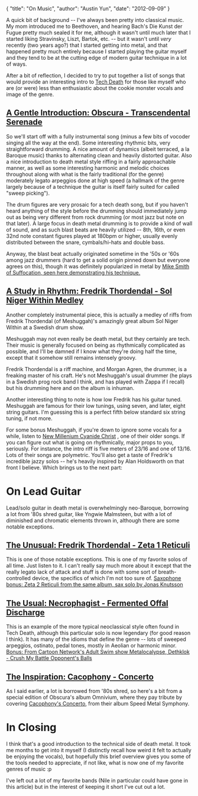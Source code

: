 {
    "title": "On Music",
    "author": "Austin Yun",
    "date": "2012-09-09"
}

A quick bit of background -- I've always been pretty into classical music.
My mom introduced me to Beethoven, and hearing Bach's Die Kunst der Fugue pretty much sealed it for me, although it wasn't until much later that I started liking Stravinsky, Liszt, Bartok, etc. -- but it wasn't until *very* recently (two years ago?) that I started getting into metal, and that happened pretty much entirely because I started playing the guitar myself and they tend to be at the cutting edge of modern guitar technique in a lot of ways.

After a bit of reflection, I decided to try to put together a list of songs that would provide an interesting intro to [Tech Death][tdm] for those like myself who are (or were) less than enthusiastic about the cookie monster vocals and image of the genre.

## [A Gentle Introduction: Obscura - Transcendental Serenade][serenade]
So we'll start off with a fully instrumental song (minus a few bits of vocoder singing all the way at the end).
Some interesting rhythmic bits, very straightforward drumming.
A nice amount of dynamics (albeit terraced, a la Baroque music) thanks to alternating clean and heavily distorted guitar.
Also a nice introduction to death metal style riffing in a fairly approachable manner, as well as some interesting harmonic and melodic choices throughout along with what is the fairly traditional (for the genre) moderately legato arpeggios done at high speed (a hallmark of the genre largely because of a technique the guitar is itself fairly suited for called "sweep picking").

The drum figures are very prosaic for a tech death song, but if you haven't heard anything of the style before the drumming should immediately jump out as being very different from rock drumming (or most jazz but note on that later).
A large focus in death metal drumming is to provide a kind of wall of sound, and as such blast beats are heavily utilized -- 8th, 16th, or even 32nd note constant figures played at 180bpm or higher, usually evenly distributed between the snare, cymbals/hi-hats and double bass.

Anyway, the blast beat actually originated sometime in the '50s or '60s among jazz drummers (hard to get a solid origin pinned down but everyone agrees on this), though it was definitely popularized in metal by [Mike Smith of Suffocation, seen here demonstrating his technique.][mikesmith]

## [A Study in Rhythm: Fredrik Thordendal - Sol Niger Within Medley][snw]
Another completely instrumental piece, this is actually a medley of riffs from Fredrik Thordendal (of Meshuggah)'s amazingly great album Sol Niger Within at a Swedish drum show.

Meshuggah may not even really be death metal, but they certainly are tech.
Their music is generally focused on being as rhythmically complicated as possible, and I'll be damned if I know what they're doing half the time, except that it somehow still remains intensely groovy.

Fredrik Thordendal is a riff machine, and Morgan Agren, the drummer, is a freaking master of his craft.
He's not Meshuggah's usual drummer (he plays in a Swedish prog rock band I think, and has played with Zappa if I recall) but his drumming here and on the album is inhuman.

Another interesting thing to note is how low Fredrik has his guitar tuned.
Meshuggah are famous for their low tunings, using seven, and later, eight string guitars.
I'm guessing this is a perfect fifth below standard six string tuning, if not more.

For some bonus Meshuggah, if you're down to ignore some vocals for a while, listen to [New Millenium Cyanide Christ][nmcc] , one of their older songs.
If you can figure out what is going on rhythmically, major props to you, seriously.
For instance, the intro riff is five meters of 23/16 and one of 13/16.
Lots of their songs are polymetric.
You'll also get a taste of Fredrik's incredible jazzy solos -- he's heavily inspired by Alan Holdsworth on that front I believe.
Which brings us to the next part:

# On Lead Guitar
Lead/solo guitar in death metal is overwhelmingly neo-Baroque, borrowing a lot from '80s shred guitar, like Yngwie Malmsteen, but with a lot of diminished and chromatic elements thrown in, although there are some notable exceptions.

## [The Unusual: Fredrik Thordendal - Zeta 1 Reticuli][z1r]
This is one of those notable exceptions.
This is one of my favorite solos of all time.
Just listen to it.
I can't really say much more about it except that the really legato lack of attack and stuff is done with some sort of breath-controlled device, the specifics of which I'm not too sure of.
[Saxophone bonus: Zeta 2 Reticuli from the same album, sax solo by Jonas Knutsson][z2r]

## [The Usual: Necrophagist - Fermented Offal Discharge][fod]

This is an example of the more typical neoclassical style often found in Tech Death, although this particular solo is now legendary (for good reason I think).
It has many of the idioms that define the genre -- lots of sweeped arpeggios, ostinato, pedal tones, mostly in Aeolian or harmonic minor.
[Bonus: From Cartoon Network's Adult Swim show Metalocalypse, Dethklok - Crush My Battle Opponent's Balls][dethklok]

## [The Inspiration: Cacophony - Concerto][obscon]

As I said earlier, a lot is borrowed from '80s shred, so here's a bit from a special edition of Obscura's album Omnivium, where they pay tribute by covering [Cacophony's Concerto][concerto], from their album Speed Metal Symphony.

# In Closing

I think that's a good introduction to the technical side of death metal.
It took me months to get into it myself (I distinctly recall how weird it felt to actually be enjoying the vocals), but hopefully this brief overview gives you some of the tools needed to appreciate, if not like, what is now one of my favorite genres of music :p

I've left out a lot of my favorite bands (Nile in particular could have gone in this article) but in the interest of keeping it short I've cut out a lot.

[tdm]: http://en.wikipedia.org/wiki/Technical_death_metal
[serenade]: http://www.youtube.com/watch?v=pEsgYzK7q4A
[mikesmith]: http://www.youtube.com/watch?v=_uoEJJ-7nMk
[snw]: http://www.youtube.com/watch?v=HIdjLw-7Xa0
[nmcc]: http://www.youtube.com/watch?v=XrNR76QwOjM
[z1r]: http://www.youtube.com/watch?v=h0VvCSuUniY
[z2r]: http://www.youtube.com/watch?v=czkVhQz7x6g
[fod]: http://www.youtube.com/watch?v=CZfoooMROVE
[dethklok]: http://www.youtube.com/watch?v=j3KWohNVNlU
[obscon]: http://www.youtube.com/watch?v=rchgyXR_RvU
[concerto]: http://www.youtube.com/watch?v=PaCn3bLQBM8
